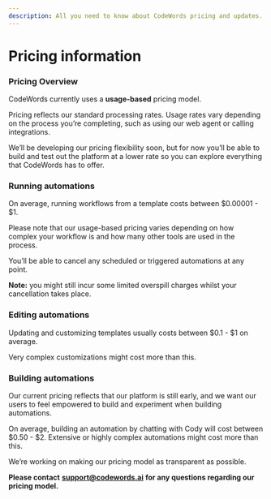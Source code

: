 ```yaml
---
description: All you need to know about CodeWords pricing and updates.
---
```


# Pricing information

### Pricing Overview

CodeWords currently uses a **usage-based** pricing model.

Pricing reflects our standard processing rates. Usage rates vary depending on the process you’re completing, such as using our web agent or calling integrations.

We’ll be developing our pricing flexibility soon, but for now you’ll be able to build and test out the platform at a lower rate so you can explore everything that CodeWords has to offer.

### **Running automations**

On average, running workflows from a template costs between $0.00001 - $1.

Please note that our usage-based pricing varies depending on how complex your workflow is and how many other tools are used in the process.

You’ll be able to cancel any scheduled or triggered automations at any point.

**Note:** you might still incur some limited overspill charges whilst your cancellation takes place.

### **Editing automations**

Updating and customizing templates usually costs between $0.1 - $1 on average.

Very complex customizations might cost more than this.

### **Building automations**

Our current pricing reflects that our platform is still early, and we want our users to feel empowered to build and experiment when building automations.

On average, building an automation by chatting with Cody will cost between $0.50 - $2. Extensive or highly complex automations might cost more than this.

We’re working on making our pricing model as transparent as possible.



**Please contact** [**support@codewords.ai**](mailto:support@codewords.ai) **for any questions regarding our pricing model.**
